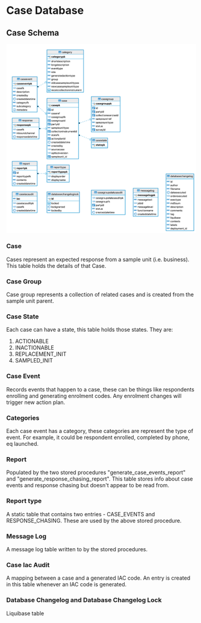 # Case Database

## Case Schema 
![](case.png)

### Case
Cases represent an expected response from a sample unit (i.e. business). This table holds the 
details of that Case.

### Case Group
Case group represents a collection of related cases and is created from the sample unit parent. 

### Case State
Each case can have a state, this table holds those states. They are:
1. ACTIONABLE
1. INACTIONABLE
1. REPLACEMENT_INIT
1. SAMPLED_INIT

### Case Event
Records events that happen to a case, these can be things like respondents enrolling and generating
enrolment codes. Any enrolment changes will trigger new action plan.

### Categories
Each case event has a category, these categories are represent the type of event. For example, it could be
respondent enrolled, completed by phone, eq launched.

### Report
Populated by the two stored procedures "generate_case_events_report" and "generate_response_chasing_report". 
This table stores info about case events and response chasing but doesn't appear to be read from.

### Report type
A static table that contains two entries - CASE_EVENTS and RESPONSE_CHASING. These are used by the above
stored procedure.

### Message Log
A message log table written to by the stored procedures.

### Case Iac Audit
A mapping between a case and a generated IAC code. An entry is created in this table whenever an IAC code is 
generated.

### Database Changelog and Database Changelog Lock
Liquibase table




